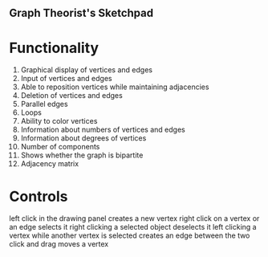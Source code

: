## Graph Theorist's Sketchpad
# Functionality
1.  Graphical display of vertices and edges        
2.  Input of vertices and edges          
3.  Able to reposition vertices while maintaining adjacencies       
4.  Deletion of vertices and edges     
5.  Parallel edges    
6.  Loops 
7.  Ability to color vertices 
8.  Information about numbers of vertices and edges    
9.  Information about degrees of vertices
10. Number of components
11. Shows whether the graph is bipartite
12. Adjacency matrix

# Controls
left click in the drawing panel creates a new vertex
right click on a vertex or an edge selects it
right clicking a selected object deselects it
left clicking a vertex while another vertex is selected creates an edge between the two
click and drag moves a vertex